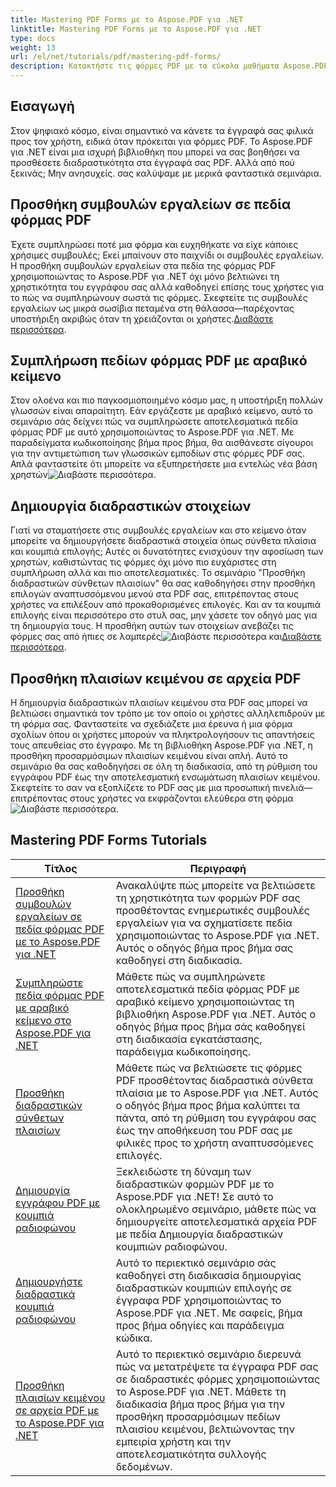 ```yaml
---
title: Mastering PDF Forms με το Aspose.PDF για .NET
linktitle: Mastering PDF Forms με το Aspose.PDF για .NET
type: docs
weight: 13
url: /el/net/tutorials/pdf/mastering-pdf-forms/
description: Κατακτήστε τις φόρμες PDF με τα εύκολα μαθήματα Aspose.PDF για .NET. Μάθετε να προσθέτετε συμβουλές εργαλείων, να συμπληρώνετε πεδία και να δημιουργείτε διαδραστικά στοιχεία.
---
```

## Εισαγωγή

Στον ψηφιακό κόσμο, είναι σημαντικό να κάνετε τα έγγραφά σας φιλικά προς τον χρήστη, ειδικά όταν πρόκειται για φόρμες PDF. Το Aspose.PDF για .NET είναι μια ισχυρή βιβλιοθήκη που μπορεί να σας βοηθήσει να προσθέσετε διαδραστικότητα στα έγγραφά σας PDF. Αλλά από πού ξεκινάς; Μην ανησυχείς. σας καλύψαμε με μερικά φανταστικά σεμινάρια.

## Προσθήκη συμβουλών εργαλείων σε πεδία φόρμας PDF

 Έχετε συμπληρώσει ποτέ μια φόρμα και ευχηθήκατε να είχε κάποιες χρήσιμες συμβουλές; Εκεί μπαίνουν στο παιχνίδι οι συμβουλές εργαλείων. Η προσθήκη συμβουλών εργαλείων στα πεδία της φόρμας PDF χρησιμοποιώντας το Aspose.PDF για .NET όχι μόνο βελτιώνει τη χρηστικότητα του εγγράφου σας αλλά καθοδηγεί επίσης τους χρήστες για το πώς να συμπληρώνουν σωστά τις φόρμες. Σκεφτείτε τις συμβουλές εργαλείων ως μικρά σωσίβια πεταμένα στη θάλασσα—παρέχοντας υποστήριξη ακριβώς όταν τη χρειάζονται οι χρήστες.[Διαβάστε περισσότερα](./adding-tooltips-to-pdf-form-fields/).

## Συμπλήρωση πεδίων φόρμας PDF με αραβικό κείμενο

Στον ολοένα και πιο παγκοσμιοποιημένο κόσμο μας, η υποστήριξη πολλών γλωσσών είναι απαραίτητη. Εάν εργάζεστε με αραβικό κείμενο, αυτό το σεμινάριο σάς δείχνει πώς να συμπληρώσετε αποτελεσματικά πεδία φόρμας PDF με αυτό χρησιμοποιώντας το Aspose.PDF για .NET. Με παραδείγματα κωδικοποίησης βήμα προς βήμα, θα αισθάνεστε σίγουροι για την αντιμετώπιση των γλωσσικών εμποδίων στις φόρμες PDF σας. Απλά φανταστείτε ότι μπορείτε να εξυπηρετήσετε μια εντελώς νέα βάση χρηστών![Διαβάστε περισσότερα](./fill-pdf-form-fields-with-arabic-text/).

## Δημιουργία διαδραστικών στοιχείων

 Γιατί να σταματήσετε στις συμβουλές εργαλείων και στο κείμενο όταν μπορείτε να δημιουργήσετε διαδραστικά στοιχεία όπως σύνθετα πλαίσια και κουμπιά επιλογής; Αυτές οι δυνατότητες ενισχύουν την αφοσίωση των χρηστών, καθιστώντας τις φόρμες όχι μόνο πιο ευχάριστες στη συμπλήρωση αλλά και πιο αποτελεσματικές. Το σεμινάριο "Προσθήκη διαδραστικών σύνθετων πλαισίων" θα σας καθοδηγήσει στην προσθήκη επιλογών αναπτυσσόμενου μενού στα PDF σας, επιτρέποντας στους χρήστες να επιλέξουν από προκαθορισμένες επιλογές. Και αν τα κουμπιά επιλογής είναι περισσότερο στο στυλ σας, μην χάσετε τον οδηγό μας για τη δημιουργία τους. Η προσθήκη αυτών των στοιχείων ανεβάζει τις φόρμες σας από ήπιες σε λαμπερές![Διαβάστε περισσότερα](./add-interactive-combo-boxes/) και[Διαβάστε περισσότερα](./create-interactive-radio-buttons/).


## Προσθήκη πλαισίων κειμένου σε αρχεία PDF

Η δημιουργία διαδραστικών πλαισίων κειμένου στα PDF σας μπορεί να βελτιώσει σημαντικά τον τρόπο με τον οποίο οι χρήστες αλληλεπιδρούν με τη φόρμα σας. Φανταστείτε να σχεδιάζετε μια έρευνα ή μια φόρμα σχολίων όπου οι χρήστες μπορούν να πληκτρολογήσουν τις απαντήσεις τους απευθείας στο έγγραφο. Με τη βιβλιοθήκη Aspose.PDF για .NET, η προσθήκη προσαρμόσιμων πλαισίων κειμένου είναι απλή. Αυτό το σεμινάριο θα σας καθοδηγήσει σε όλη τη διαδικασία, από τη ρύθμιση του εγγράφου PDF έως την αποτελεσματική ενσωμάτωση πλαισίων κειμένου. Σκεφτείτε το σαν να εξοπλίζετε το PDF σας με μια προσωπική πινελιά—επιτρέποντας στους χρήστες να εκφράζονται ελεύθερα στη φόρμα![Διαβάστε περισσότερα](./adding-text-boxes/).

## Mastering PDF Forms Tutorials
| Τίτλος | Περιγραφή |
| --- | --- | 
| [Προσθήκη συμβουλών εργαλείων σε πεδία φόρμας PDF με το Aspose.PDF για .NET](./adding-tooltips-to-pdf-form-fields/) | Ανακαλύψτε πώς μπορείτε να βελτιώσετε τη χρηστικότητα των φορμών PDF σας προσθέτοντας ενημερωτικές συμβουλές εργαλείων για να σχηματίσετε πεδία χρησιμοποιώντας το Aspose.PDF για .NET. Αυτός ο οδηγός βήμα προς βήμα σας καθοδηγεί στη διαδικασία. |  
| [Συμπληρώστε πεδία φόρμας PDF με αραβικό κείμενο στο Aspose.PDF για .NET](./fill-pdf-form-fields-with-arabic-text/) | Μάθετε πώς να συμπληρώνετε αποτελεσματικά πεδία φόρμας PDF με αραβικό κείμενο χρησιμοποιώντας τη βιβλιοθήκη Aspose.PDF για .NET. Αυτός ο οδηγός βήμα προς βήμα σάς καθοδηγεί στη διαδικασία εγκατάστασης, παράδειγμα κωδικοποίησης. |  
| [Προσθήκη διαδραστικών σύνθετων πλαισίων](./add-interactive-combo-boxes/) | Μάθετε πώς να βελτιώσετε τις φόρμες PDF προσθέτοντας διαδραστικά σύνθετα πλαίσια με το Aspose.PDF για .NET. Αυτός ο οδηγός βήμα προς βήμα καλύπτει τα πάντα, από τη ρύθμιση του εγγράφου σας έως την αποθήκευση του PDF σας με φιλικές προς το χρήστη αναπτυσσόμενες επιλογές. |  
| [Δημιουργία εγγράφου PDF με κουμπιά ραδιοφώνου](./creating-pdf-document-with-radio-buttons/) | Ξεκλειδώστε τη δύναμη των διαδραστικών φορμών PDF με το Aspose.PDF για .NET! Σε αυτό το ολοκληρωμένο σεμινάριο, μάθετε πώς να δημιουργείτε αποτελεσματικά αρχεία PDF με πεδία Δημιουργία διαδραστικών κουμπιών ραδιοφώνου. |  
| [Δημιουργήστε διαδραστικά κουμπιά ραδιοφώνου](./create-interactive-radio-buttons/) | Αυτό το περιεκτικό σεμινάριο σάς καθοδηγεί στη διαδικασία δημιουργίας διαδραστικών κουμπιών επιλογής σε έγγραφα PDF χρησιμοποιώντας το Aspose.PDF για .NET. Με σαφείς, βήμα προς βήμα οδηγίες και παράδειγμα κώδικα. |  
| [Προσθήκη πλαισίων κειμένου σε αρχεία PDF με το Aspose.PDF για .NET](./adding-text-boxes/) | Αυτό το περιεκτικό σεμινάριο διερευνά πώς να μετατρέψετε τα έγγραφα PDF σας σε διαδραστικές φόρμες χρησιμοποιώντας το Aspose.PDF για .NET. Μάθετε τη διαδικασία βήμα προς βήμα για την προσθήκη προσαρμόσιμων πεδίων πλαισίου κειμένου, βελτιώνοντας την εμπειρία χρήστη και την αποτελεσματικότητα συλλογής δεδομένων. |  